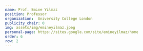 ```yaml
---
name: Prof. Emine Yilmaz
position: Professor
organization:  University College London
publicity_chair: 0
img: assets/img/emineyilmaz.jpeg
personal-page: https://sites.google.com/site/emineyilmaz/home
order: 6
row: 2
---
```

